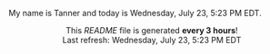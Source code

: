 My name is Tanner and today is Wednesday, July 23, 5:23 PM EDT.

<p align="center">This <i>README</i> file is generated <b>every 3 hours</b>!</br>Last refresh: Wednesday, July 23, 5:23 PM EDT<br /></p>
